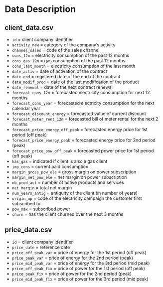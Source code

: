 # Data Description 

## client_data.csv

- `id` = client company identifier
- `activity_new` = category of the company’s activity
- `channel_sales` = code of the sales channel
- `cons_12m` = electricity consumption of the past 12 months
- `cons_gas_12m` = gas consumption of the past 12 months
- `cons_last_month` = electricity consumption of the last month
- `date_activ` = date of activation of the contract
- `date_end` = registered date of the end of the contract
- `date_modif_prod` = date of the last modification of the product
- `date_renewal` = date of the next contract renewal
- `forecast_cons_12m` = forecasted electricity consumption for next 12 months
- `forecast_cons_year` = forecasted electricity consumption for the next calendar year
- `forecast_discount_energy` = forecasted value of current discount
- `forecast_meter_rent_12m` = forecasted bill of meter rental for the next 2 months
- `forecast_price_energy_off_peak` = forecasted energy price for 1st period (off peak)
- `forecast_price_energy_peak` = forecasted energy price for 2nd period (peak)
- `forecast_price_pow_off_peak` = forecasted power price for 1st period (off peak)
- `has_gas` = indicated if client is also a gas client
- `imp_cons` = current paid consumption
- `margin_gross_pow_ele` = gross margin on power subscription
- `margin_net_pow_ele` = net margin on power subscription
- `nb_prod_act` = number of active products and services
- `net_margin` = total net margin
- `num_years_antig` = antiquity of the client (in number of years)
- `origin_up` = code of the electricity campaign the customer first subscribed to
- `pow_max` = subscribed power
- `churn` = has the client churned over the next 3 months

## price_data.csv

- `id` = client company identifier
- `price_date` = reference date
- `price_off_peak_var` = price of energy for the 1st period (off peak)
- `price_peak_var` = price of energy for the 2nd period (peak)
- `price_mid_peak_var` = price of energy for the 3rd period (mid peak)
- `price_off_peak_fix` = price of power for the 1st period (off peak)
- `price_peak_fix` = price of power for the 2nd period (peak)
- `price_mid_peak_fix` = price of power for the 3rd period (mid peak)

